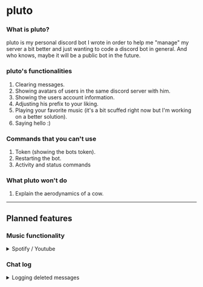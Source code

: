 # pluto
### What is pluto?
pluto is my personal discord bot I wrote in order to help me "manage" my server a bit better and just wanting to code a discord bot in general.
And who knows, maybe it will be a public bot in the future.
 
### pluto's functionalities
1. Clearing messages.
2. Showing avatars of users in the same discord server with him.
3. Showing the users account information.
4. Adjusting his prefix to your liking.
5. Playing your favorite music (it's a bit scuffed right now but I'm working on a better solution).
6. Saying hello :)

### Commands that you can't use
1. Token (showing the bots token).
2. Restarting the bot.
3. Activity and status commands

### What pluto won't do
1. Explain the aerodynamics of a cow.

______________

## Planned features

### Music functionality
<details>
    <summary>Spotify / Youtube</summary>

Casual music bot things :)

</details>

### Chat log
<details>
    <summary>Logging deleted messages</summary>

I already have that but the log channel is defined within the code, planned is to set the log channel with a command. :)
</details>
